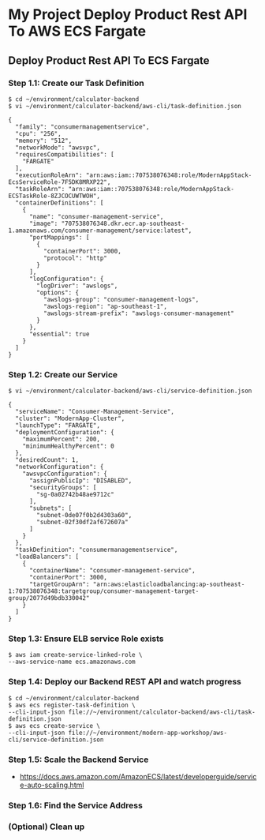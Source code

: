 # My Project Deploy Product Rest API To AWS ECS Fargate

## Deploy Product Rest API To ECS Fargate

### Step 1.1: Create our Task Definition
```
$ cd ~/environment/calculator-backend
$ vi ~/environment/calculator-backend/aws-cli/task-definition.json
```

```
{
  "family": "consumermanagementservice",
  "cpu": "256",
  "memory": "512",
  "networkMode": "awsvpc",
  "requiresCompatibilities": [
    "FARGATE"
  ],
  "executionRoleArn": "arn:aws:iam::707538076348:role/ModernAppStack-EcsServiceRole-7F5DK8MRXP22",
  "taskRoleArn": "arn:aws:iam::707538076348:role/ModernAppStack-ECSTaskRole-8ZJCOCUWTWOH",
  "containerDefinitions": [
    {
      "name": "consumer-management-service",
      "image": "707538076348.dkr.ecr.ap-southeast-1.amazonaws.com/consumer-management/service:latest",
      "portMappings": [
        {
          "containerPort": 3000,
          "protocol": "http"
        }
      ],
      "logConfiguration": {
        "logDriver": "awslogs",
        "options": {
          "awslogs-group": "consumer-management-logs",
          "awslogs-region": "ap-southeast-1",
          "awslogs-stream-prefix": "awslogs-consumer-management"
        }
      },
      "essential": true
    }
  ]
}
```

### Step 1.2: Create our Service
```
$ vi ~/environment/calculator-backend/aws-cli/service-definition.json
```

```
{
  "serviceName": "Consumer-Management-Service",
  "cluster": "ModernApp-Cluster",
  "launchType": "FARGATE",
  "deploymentConfiguration": {
    "maximumPercent": 200,
    "minimumHealthyPercent": 0
  },
  "desiredCount": 1,
  "networkConfiguration": {
    "awsvpcConfiguration": {
      "assignPublicIp": "DISABLED",
      "securityGroups": [
        "sg-0a02742b48ae9712c"
      ],
      "subnets": [
        "subnet-0de07f0b2d4303a60",
        "subnet-02f30df2af672607a"
      ]
    }
  },
  "taskDefinition": "consumermanagementservice",
  "loadBalancers": [
    {
      "containerName": "consumer-management-service",
      "containerPort": 3000,
      "targetGroupArn": "arn:aws:elasticloadbalancing:ap-southeast-1:707538076348:targetgroup/consumer-management-target-group/2077d49bdb330042"
    }
  ]
}
```

### Step 1.3: Ensure ELB service Role exists
```
$ aws iam create-service-linked-role \
--aws-service-name ecs.amazonaws.com
```

### Step 1.4: Deploy our Backend REST API and watch progress
```
$ cd ~/environment/calculator-backend
$ aws ecs register-task-definition \
--cli-input-json file://~/environment/calculator-backend/aws-cli/task-definition.json
$ aws ecs create-service \
--cli-input-json file://~/environment/modern-app-workshop/aws-cli/service-definition.json
```

### Step 1.5: Scale the Backend Service
- https://docs.aws.amazon.com/AmazonECS/latest/developerguide/service-auto-scaling.html

### Step 1.6: Find the Service Address

### (Optional) Clean up
